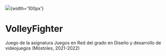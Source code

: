 ![](https://github.githubassets.com/images/modules/logos_page/GitHub-Mark.png){width='100px'}
# VolleyFighter 
Juego de la asignatura Juegos en Red del grado en Diseño y desarrollo de videojuegos (Móstoles, 2021-2022)
